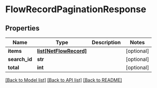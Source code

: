# FlowRecordPaginationResponse

## Properties
Name | Type | Description | Notes
------------ | ------------- | ------------- | -------------
**items** | [**list[NetFlowRecord]**](NetFlowRecord.md) |  | [optional] 
**search_id** | **str** |  | [optional] 
**total** | **int** |  | [optional] 

[[Back to Model list]](../README.md#documentation-for-models) [[Back to API list]](../README.md#documentation-for-api-endpoints) [[Back to README]](../README.md)


